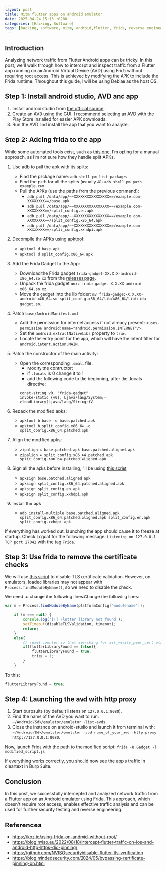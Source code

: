 ```yaml
---
layout: post
title: Mitm flutter apps on android emulator
date: 2025-04-24 15:13 +0200
categories: [Hacking, Software]
tags: [hacking, software, mitm, android,flutter, frida, reverse engineering]
---
```


## Introduction
Analyzing network traffic from Flutter Android apps can be tricky. In this post, we'll walk through how to intercept and inspect traffic from a Flutter app running on an Android Virtual Device (AVD) using Frida without requiring root access. This is achieved by modifying the APK to include the Frida runtime. Throughout this guide, I will be using Debian as the host OS.

## Step 1: Install android studio, AVD and app
1. Install android studio from [the official source](https://developer.android.com/studio).
2. Create an AVD using the GUI. I recommend selecting an AVD with the Play Store installed for easier APK downloads.
3. Run the AVD and install the app that you want to analyze.

## Step 2: Adding frida to the app
While some automated tools exist, such as [this one](https://github.com/ksg97031/frida-gadget), I’m opting for a manual approach, as I’m not sure how they handle split APKs.

1. Use adb to pull the apk with its splits:
    - Find the package name: `adb shell pm list packages`
    - Find the path for all the splits (usually 4): `adb shell pm path example.com`
    - Pull the APKs (use the paths from the previous command): 
        - `adb pull /data/app/~~XXXXXXXXXXXXXXXX==/example.com-XXXXXXXX==/base.apk`
        - `adb pull /data/app/~~XXXXXXXXXXXXXXXX==/example.com-XXXXXXXX==/split_config.en.apk`
        - `adb pull /data/app/~~XXXXXXXXXXXXXXXX==/example.com-XXXXXXXX==/split_config.x86_64.apk`
        - `adb pull /data/app/~~XXXXXXXXXXXXXXXX==/example.com-XXXXXXXX==/split_config.xxhdpi.apk`

2. Decompile the APKs using [apktool](https://apktool.org/):
    - `apktool d base.apk`
    - `apktool d split_config.x86_64.apk`

3. Add the Frida Gadget to the App:
    - Download the Frida gadget `frida-gadget-XX.X.X-android-x86_64.so.xz` from the [releases page](https://github.com/frida/frida).
    - Unpack the frida gadget `unxz frida-gadget-X.X.XX-android-x86_64.so.xz`.
    - Move the gadget into the lib folder: `mv frida-gadget-X.X.XX-android-x86_64.so split_config.x86_64/lib/x86_64/libfrida-gadget.so`.

3. Patch `base/AndroidManifest.xml`
    - Add the permission for internet access if not already present: `<uses-permission android:name="android.permission.INTERNET"/>`.
    - Set the `android:extractNativeLibs` property to `true`.
    - Locate the entry point for the app, which will have the intent filter for `android.intent.action.MAIN`.

4. Patch the constructor of the main activity:
    - Open the corresponding `.smali` file.
        - Modify the contructor:
        - if `.locals` is 0 change it to 1
        - add the following code to the beginning, after the .locals directive:
        ```
        const-string v0, "frida-gadget"
        invoke-static {v0}, Ljava/lang/System;->loadLibrary(Ljava/lang/String;)V
        ```
5. Repack the modified apks:
    - `apktool b base -o base.patched.apk`
    - `apktool b split_config.x86_64 -o split_config.x86_64.patched.apk`

6. Align the modified apks:
    - `zipalign 4 base.patched.apk base.patched.aligned.apk`
    - `zipalign 4 split_config.x86_64.patched.apk split_config.X86_64.patched.aligned.apk`

7. Sign all the apks before installing, I'll be using [this script](https://github.com/vik0t0r/apksigner-debug)
    - `apksign base.patched.aligned.apk`
    - `apksign split_config.x86_64.patched.aligned.apk`
    - `apksign split_config.en.apk`
    - `apksign split_config.xxhdpi.apk`

8. Install the apk
    - `adb install-multiple base.patched.aligned.apk  split_config.x86_64.patched.aligned.apk split_config.en.apk split_config.xxhdpi.apk`

If everything has worked out, launching the app should cause it to freeze at startup. Check Logcat for the following message: `Listening on 127.0.0.1 TCP port 27042` with the tag `Frida`.

## Step 3: Use frida to remove the certificate checks

We will use [this script](https://github.com/NVISOsecurity/disable-flutter-tls-verification) to disable TLS certificate validation. However, on emulators, loaded libraries may not appear with `Process.findModuleByName()`, so we need to disable the check.

We need to change the following lines:Change the following lines:

```js
var m = Process.findModuleByName(platformConfig["modulename"]);

    if (m === null) {
        console.log('[!] Flutter library not found');
        setTimeout(disableTLSValidation, timeout);
        return;
    }
    else{
        // reset counter so that searching for ssl_verify_peer_cert also gets x attempts
        if(flutterLibraryFound == false){
            flutterLibraryFound = true;
            tries = 1;
        }
    }

```
To this:
```js
flutterLibraryFound = true;
```

## Step 4: Launching the avd with http proxy

1. Start burpsuite (by default listens on `127.0.0.1:8080`).
2. Find the name of the AVD you want to run: `~/Android/Sdk/emulator/emulator -list-avds`.
3. Close the instance on android-studio and launch it from terminal with: `~/Android/Sdk/emulator/emulator -avd name_of_your_avd -http-proxy http://127.0.0.1:8080`.

Now, launch Frida with the path to the modified script: `frida -U Gadget -l modified_script.js`

If everything works correctly, you should now see the app's traffic in cleartext in Burp Suite.

## Conclusion
In this post, we successfully intercepted and analyzed network traffic from a Flutter app on an Android emulator using Frida. This approach, which doesn't require root access, enables effective traffic analysis and can be used for further security testing and reverse engineering.

## References
- https://koz.io/using-frida-on-android-without-root/
- https://blog.nviso.eu/2022/08/18/intercept-flutter-traffic-on-ios-and-android-http-https-dio-pinning/
- https://github.com/NVISOsecurity/disable-flutter-tls-verification
- https://blog.mindedsecurity.com/2024/05/bypassing-certificate-pinning-on.html

